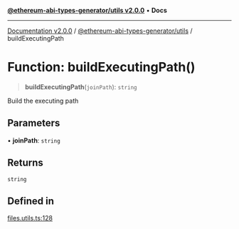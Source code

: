 [**@ethereum-abi-types-generator/utils v2.0.0**](../README.md) • **Docs**

***

[Documentation v2.0.0](../../../packages.md) / [@ethereum-abi-types-generator/utils](../README.md) / buildExecutingPath

# Function: buildExecutingPath()

> **buildExecutingPath**(`joinPath`): `string`

Build the executing path

## Parameters

• **joinPath**: `string`

## Returns

`string`

## Defined in

[files.utils.ts:128](https://github.com/niZmosis/ethereum-abi-types-generator/blob/8be0c174f1ad191b06c4413881733fc6912573c5/packages/utils/src/files.utils.ts#L128)
